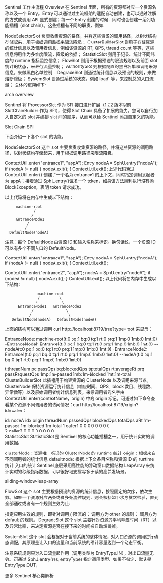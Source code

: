 Sentinel 工作主流程
Overview
在 Sentinel 里面，所有的资源都对应一个资源名称以及一个 Entry。Entry 可以通过对主流框架的适配自动创建，也可以通过注解的方式或调用 API 显式创建；每一个 Entry 创建的时候，同时也会创建一系列功能插槽（slot chain）。这些插槽有不同的职责，例如:

NodeSelectorSlot 负责收集资源的路径，并将这些资源的调用路径，以树状结构存储起来，用于根据调用路径来限流降级；
ClusterBuilderSlot 则用于存储资源的统计信息以及调用者信息，例如该资源的 RT, QPS, thread count 等等，这些信息将用作为多维度限流，降级的依据；
StatisticSlot 则用于记录、统计不同纬度的 runtime 指标监控信息；
FlowSlot 则用于根据预设的限流规则以及前面 slot 统计的状态，来进行流量控制；
AuthoritySlot 则根据配置的黑白名单和调用来源信息，来做黑白名单控制；
DegradeSlot 则通过统计信息以及预设的规则，来做熔断降级；
SystemSlot 则通过系统的状态，例如 load1 等，来控制总的入口流量；
总体的框架如下:

arch overview

Sentinel 将 ProcessorSlot 作为 SPI 接口进行扩展（1.7.2 版本以前 SlotChainBuilder 作为 SPI），使得 Slot Chain 具备了扩展的能力。您可以自行加入自定义的 slot 并编排 slot 间的顺序，从而可以给 Sentinel 添加自定义的功能。

Slot Chain SPI

下面介绍一下各个 slot 的功能。

NodeSelectorSlot
这个 slot 主要负责收集资源的路径，并将这些资源的调用路径，以树状结构存储起来，用于根据调用路径来限流降级。

 ContextUtil.enter("entrance1", "appA");
 Entry nodeA = SphU.entry("nodeA");
 if (nodeA != null) {
    nodeA.exit();
 }
 ContextUtil.exit();
上述代码通过 ContextUtil.enter() 创建了一个名为 entrance1 的上下文，同时指定调用发起者为 appA；接着通过 SphU.entry()请求一个 token，如果该方法顺利执行没有抛 BlockException，表明 token 请求成功。

以上代码将在内存中生成以下结构：

 	     machine-root
                 /     
                /
         EntranceNode1
              /
             /   
      DefaultNode(nodeA)
注意：每个 DefaultNode 由资源 ID 和输入名称来标识。换句话说，一个资源 ID 可以有多个不同入口的 DefaultNode。

  ContextUtil.enter("entrance1", "appA");
  Entry nodeA = SphU.entry("nodeA");
  if (nodeA != null) {
    nodeA.exit();
  }
  ContextUtil.exit();

  ContextUtil.enter("entrance2", "appA");
  nodeA = SphU.entry("nodeA");
  if (nodeA != null) {
    nodeA.exit();
  }
  ContextUtil.exit();
以上代码将在内存中生成以下结构：

                   machine-root
                   /         \
                  /           \
          EntranceNode1   EntranceNode2
                /               \
               /                 \
       DefaultNode(nodeA)   DefaultNode(nodeA)
上面的结构可以通过调用 curl http://localhost:8719/tree?type=root 来显示：

EntranceNode: machine-root(t:0 pq:1 bq:0 tq:1 rt:0 prq:1 1mp:0 1mb:0 1mt:0)
-EntranceNode1: Entrance1(t:0 pq:1 bq:0 tq:1 rt:0 prq:1 1mp:0 1mb:0 1mt:0)
--nodeA(t:0 pq:1 bq:0 tq:1 rt:0 prq:1 1mp:0 1mb:0 1mt:0)
-EntranceNode2: Entrance1(t:0 pq:1 bq:0 tq:1 rt:0 prq:1 1mp:0 1mb:0 1mt:0)
--nodeA(t:0 pq:1 bq:0 tq:1 rt:0 prq:1 1mp:0 1mb:0 1mt:0)

t:threadNum  pq:passQps  bq:blockedQps  tq:totalQps  rt:averageRt  prq: passRequestQps 1mp:1m-passed 1mb:1m-blocked 1mt:1m-total
ClusterBuilderSlot
此插槽用于构建资源的 ClusterNode 以及调用来源节点。ClusterNode 保持资源运行统计信息（响应时间、QPS、block 数目、线程数、异常数等）以及原始调用者统计信息列表。来源调用者的名字由 ContextUtil.enter(contextName，origin) 中的 origin 标记。可通过如下命令查看某个资源不同调用者的访问情况：curl http://localhost:8719/origin?id=caller：

id: nodeA
idx origin  threadNum passedQps blockedQps totalQps aRt   1m-passed 1m-blocked 1m-total 
1   caller1 0         0         0          0        0     0         0          0        
2   caller2 0         0         0          0        0     0         0          0        
StatisticSlot
StatisticSlot 是 Sentinel 的核心功能插槽之一，用于统计实时的调用数据。

clusterNode：资源唯一标识的 ClusterNode 的 runtime 统计
origin：根据来自不同调用者的统计信息
defaultnode: 根据上下文条目名称和资源 ID 的 runtime 统计
入口的统计
Sentinel 底层采用高性能的滑动窗口数据结构 LeapArray 来统计实时的秒级指标数据，可以很好地支撑写多于读的高并发场景。

sliding-window-leap-array

FlowSlot
这个 slot 主要根据预设的资源的统计信息，按照固定的次序，依次生效。如果一个资源对应两条或者多条流控规则，则会根据如下次序依次检验，直到全部通过或者有一个规则生效为止:

指定应用生效的规则，即针对调用方限流的；
调用方为 other 的规则；
调用方为 default 的规则。
DegradeSlot
这个 slot 主要针对资源的平均响应时间（RT）以及异常比率，来决定资源是否在接下来的时间被自动熔断掉。

SystemSlot
这个 slot 会根据对于当前系统的整体情况，对入口资源的调用进行动态调配。其原理是让入口的流量和当前系统的预计容量达到一个动态平衡。

注意系统规则只对入口流量起作用（调用类型为 EntryType.IN），对出口流量无效。可通过 SphU.entry(res, entryType) 指定调用类型，如果不指定，默认是EntryType.OUT。

更多
Sentinel 核心类解析